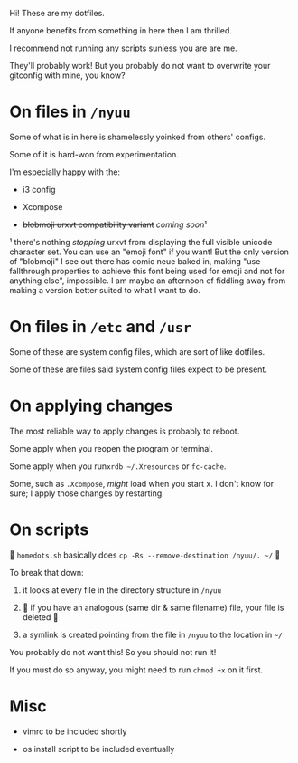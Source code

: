 Hi! These are my dotfiles.

If anyone benefits from something in here then I am thrilled.

I recommend not running any scripts sunless you are are me.

They'll probably work! But you probably do not want to overwrite your gitconfig with mine, you know?

# On files in `/nyuu`

Some of what is in here is shamelessly yoinked from others' configs.

Some of it is hard-won from experimentation.

I'm especially happy with the:

* i3 config

* Xcompose

* ~~blobmoji urxvt compatibility variant~~ *coming soon*¹

¹ there's nothing *stopping* urxvt from displaying the full visible unicode character set. You can use an "emoji font" if you want! But the only version of "blobmoji" I see out there has comic neue baked in, making "use fallthrough properties to achieve this font being used for emoji and not for anything else", impossible. I am maybe an afternoon of fiddling away from making a version better suited to what I want to do.

# On files in `/etc` and `/usr`

Some of these are system config files, which are sort of like dotfiles.

Some of these are files said system config files expect to be present.

# On applying changes

The most reliable way to apply changes is probably to reboot.

Some apply when you reopen the program or terminal.

Some apply when you run`xrdb ~/.Xresources` or `fc-cache`.

Some, such as `.Xcompose`, *might* load when you start x. I don't know for sure; I apply those changes by restarting.

# On scripts

🚨 `homedots.sh` basically does `cp -Rs --remove-destination /nyuu/. ~/` 🚨

To break that down:

1. it looks at every file in the directory structure in `/nyuu`

2. 🚨 if you have an analogous (same dir & same filename) file, your file is deleted 🚨

3. a symlink is created pointing from the file in `/nyuu` to the location in `~/`

You probably do not want this! So you should not run it!

If you must do so anyway, you might need to run `chmod +x` on it first.

# Misc

* vimrc to be included shortly

* os install script to be included eventually